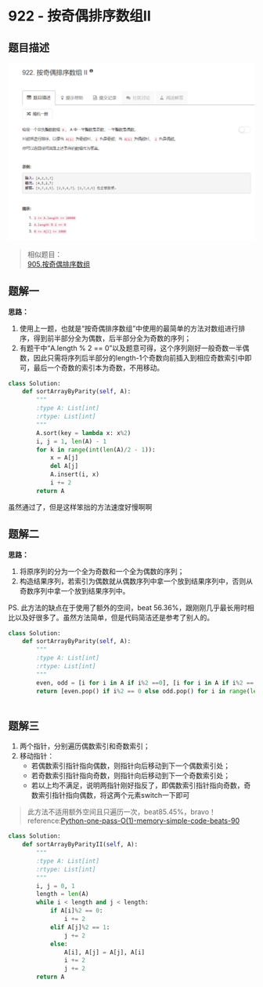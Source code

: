 # 922 - 按奇偶排序数组II

## 题目描述
![problem](images/922.png)

>相似题目：  
[905.按奇偶排序数组](https://github.com/Rosevil1874/LeetCode/tree/master/Python-Solution/905_Sort-Array-By-Parity)

## 题解一
**思路：**    
1. 使用上一题，也就是“按奇偶排序数组”中使用的最简单的方法对数组进行排序，得到前半部分全为偶数，后半部分全为奇数的序列；
2. 有题干中“A.length % 2 == 0”以及题意可得，这个序列刚好一般奇数一半偶数，因此只需将序列后半部分的length-1个奇数向前插入到相应奇数索引中即可，最后一个奇数的索引本为奇数，不用移动。
```python
class Solution:
    def sortArrayByParity(self, A):
        """
        :type A: List[int]
        :rtype: List[int]
        """
        A.sort(key = lambda x: x%2)
        i, j = 1, len(A) - 1
        for k in range(int(len(A)/2 - 1)):
            x = A[j]
            del A[j]
            A.insert(i, x)
            i += 2
        return A
```
虽然通过了，但是这样笨拙的方法速度好慢啊啊


## 题解二
**思路：**  
1. 将原序列的分为一个全为奇数和一个全为偶数的序列；  
2. 构造结果序列，若索引为偶数就从偶数序列中拿一个放到结果序列中，否则从奇数序列中拿一个放到结果序列中。  

PS. 此方法的缺点在于使用了额外的空间，beat 56.36%，跟刚刚几乎最长用时相比以及好很多了。虽然方法简单，但是代码简洁还是参考了别人的。

```python
class Solution:
    def sortArrayByParity(self, A):
        """
        :type A: List[int]
        :rtype: List[int]
        """
        even, odd = [i for i in A if i%2 ==0], [i for i in A if i%2 == 1]
        return [even.pop() if i%2 == 0 else odd.pop() for i in range(len(A))]
        
```


## 题解三
1. 两个指针，分别遍历偶数索引和奇数索引；
2. 移动指针：
    - 若偶数索引指针指向偶数，则指针向后移动到下一个偶数索引处； 
    - 若奇数索引指针指向奇数，则指针向后移动到下一个奇数索引处； 
    - 若以上均不满足，说明两指针刚好指反了，即偶数索引指针指向奇数，奇数索引指针指向偶数，将这两个元素switch一下即可

>此方法不适用额外空间且只遍历一次，beat85.45%，bravo！  
>reference:[Python-one-pass-O(1)-memory-simple-code-beats-90](https://leetcode.com/problems/sort-array-by-parity-ii/discuss/205903/Python-one-pass-O(1)-memory-simple-code-beats-90)  

```python
class Solution:
    def sortArrayByParityII(self, A):
        """
        :type A: List[int]
        :rtype: List[int]
        """
        i, j = 0, 1
        length = len(A)
        while i < length and j < length:
            if A[i]%2 == 0:
                i += 2
            elif A[j]%2 == 1:
                j += 2
            else:
                A[i], A[j] = A[j], A[i]
                i += 2
                j += 2
        return A
```